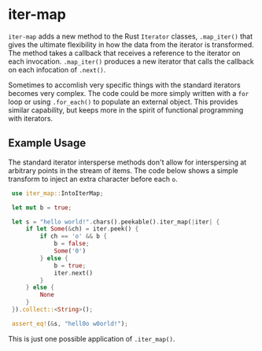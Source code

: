 # iter-map
`iter-map` adds a new method to the Rust `Iterator` classes, `.map_iter()` that gives the ultimate flexibility in how the data from the iterator is transformed. The method takes a callback that receives a reference to the iterator on each invocation. `.map_iter()` produces a new iterator that calls the callback on each infocation of `.next()`.

Sometimes to accomlish very specific things with the standard iterators becomes very complex. The code could be more simply written with a `for` loop or using `.for_each()` to populate an external object. This provides similar capability, but keeps more in the spirit of functional programming with iterators.

## Example Usage

The standard iterator intersperse methods don't allow for interspersing at arbitrary points in the stream of items. The code below shows a simple transform to inject an extra character before each `o`.

```rust
 use iter_map::IntoIterMap;

 let mut b = true;

 let s = "hello world!".chars().peekable().iter_map(|iter| {
     if let Some(&ch) = iter.peek() {
         if ch == 'o' && b {
             b = false;
             Some('0')
         } else {
             b = true;
             iter.next()
         }
     } else { 
         None 
     }
 }).collect::<String>();

 assert_eq!(&s, "hell0o w0orld!");
```

This is just one possible application of `.iter_map()`. 
